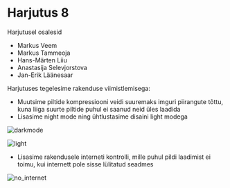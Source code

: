 # Harjutus 8

Harjutusel osalesid
- Markus Veem 
- Markus Tammeoja
- Hans-Märten Liiu
- Anastasija Selevjorstova
- Jan-Erik Läänesaar

Harjutuses tegelesime rakenduse viimistlemisega:

- Muutsime piltide kompressiooni veidi suuremaks imguri piirangute tõttu, kuna liiga suurte piltide puhul ei saanud neid üles laadida
- Lisasime night mode ning ühtlustasime disaini light modega


![darkmode](https://user-images.githubusercontent.com/70939499/166215395-8f4a821a-7514-456c-8800-3921d6e9312c.png)


![light](https://user-images.githubusercontent.com/70939499/166215785-d07445e4-a26a-46a5-9620-86006db91add.png)

- Lisasime rakendusele interneti kontrolli, mille puhul pildi laadimist ei toimu, kui internett pole sisse lülitatud seadmes


![no_internet](https://user-images.githubusercontent.com/70939499/166215903-69ccf2a1-582a-4273-b89d-77f7a8aa63bf.png)
